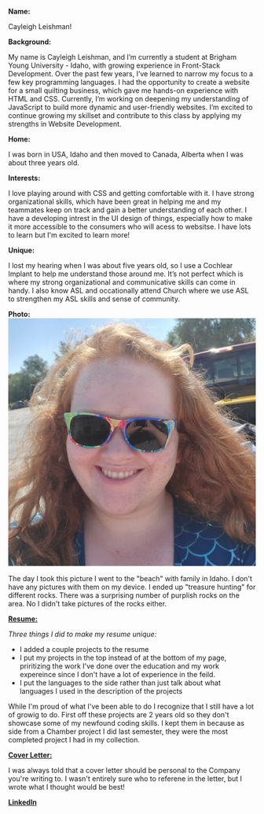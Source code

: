 **Name:**

Cayleigh Leishman!

**Background:**

My name is Cayleigh Leishman, and I’m currently a student at Brigham Young University - Idaho, with growing experience in Front-Stack Development. Over the past few years, I’ve learned to narrow my focus to a few key programming languages. I had the opportunity to create a website for a small quilting business, which gave me hands-on experience with HTML and CSS. Currently, I’m working on deepening my understanding of JavaScript to build more dynamic and user-friendly websites. I’m excited to continue growing my skillset and contribute to this class by applying my strengths in Website Development.


**Home:** 

I was born in USA, Idaho and then moved to Canada, Alberta when I was about three years old. 

**Interests:**

I love playing around with CSS and getting comfortable with it. I have strong organizational skills, which have been great in helping me and my teammates keep on track and gain a better understanding of each other. I have a developing intrest in the UI design of things, especially how to make it more accessible to the consumers who will acess to websitse. I have lots to learn but I'm excited to learn more!

**Unique:**

I lost my hearing when I was about five years old, so I use a Cochlear Implant to help me understand those around me. It’s not perfect which is where my strong organizational and communicative skills can come in handy. I also know ASL and occationally attend Church where we use ASL to strengthen my ASL skills and sense of community. 

**Photo:** 
![Cayleigh's Day At The Beach](https://github.com/CayleighLeishman/cse-397/blob/main/day-at-beach.jpg)

 The day I took this picture I went to the "beach" with family in Idaho. I don't have any pictures with them on my device. I ended up "treasure hunting" for different rocks. There was a surprising number of purplish rocks on the area. No I didn't take pictures of the rocks either.

**[Resume:](https://github.com/CayleighLeishman/cse-397/blob/main/Resume.pdf)**

*Three things I did to make my resume unique:*
  
* I added a couple projects to the resume 
* I put my projects in the top instead of at the bottom of my page, priritizing the work I've done over the education and my work expereince since I don't have a lot of experience in the feild.
* I put the languages to the side rather than just talk about what languages I used in the description of the projects 


While I'm proud of what I've been able to do I recognize that I still have a lot of growig to do. First off these projects are 2 years old so they don't showcase some of my newfound coding skills. I kept them in because as side from a Chamber project I did last semester, they were the most completed project I had in my collection. 


**[Cover Letter:](https://github.com/CayleighLeishman/cse-397/blob/main/cover-letter-cse-397.pdf)**

I was always told that a cover letter should be personal to the Company you're writing to. I wasn't entirely sure who to referene in the letter, but I wrote what I thought would be best!


**[LinkedIn](https://www.linkedin.com/in/cayleigh-leishman/)**
